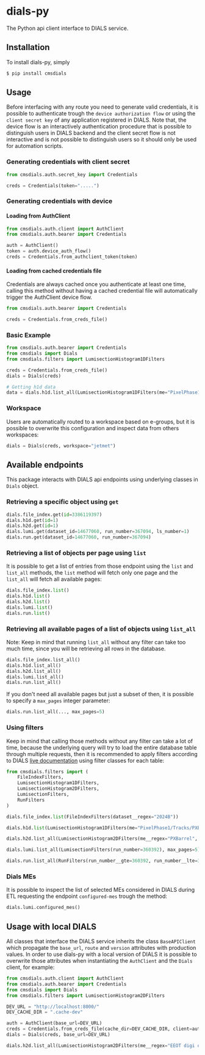 # dials-py

The Python api client interface to DIALS service.

## Installation

To install dials-py, simply

```bash
$ pip install cmsdials
```

## Usage

Before interfacing with any route you need to generate valid credentials, it is possible to authenticate trough the `device authorization flow` or using the `client secret key` of any application registered in DIALS. Note that, the device flow is an interactively authentication procedure that is possible to distinguish users in DIALS backend and the client secret flow is not interactive and is not possible to distinguish users so it should only be used for automation scripts.

### Generating credentials with client secret

```python
from cmsdials.auth.secret_key import Credentials

creds = Credentials(token=".....")
```

### Generating credentials with device

#### Loading from AuthClient

```python
from cmsdials.auth.client import AuthClient
from cmsdials.auth.bearer import Credentials

auth = AuthClient()
token = auth.device_auth_flow()
creds = Credentials.from_authclient_token(token)
```

#### Loading from cached credentials file

Credentials are always cached once you authenticate at least one time, calling this method without having a cached credential file will automatically trigger the AuthClient device flow.

```python
from cmsdials.auth.bearer import Credentials

creds = Credentials.from_creds_file()
```

### Basic Example

```python
from cmsdials.auth.bearer import Credentials
from cmsdials import Dials
from cmsdials.filters import LumisectionHistogram1DFilters

creds = Credentials.from_creds_file()
dials = Dials(creds)

# Getting h1d data
data = dials.h1d.list_all(LumisectionHistogram1DFilters(me="PixelPhase1/Tracks/PXBarrel/charge_PXLayer_2"), max_pages=5)
```

### Workspace

Users are automatically routed to a workspace based on e-groups, but it is possible to overwrite this configuration and inspect data from others workspaces:

```python
dials = Dials(creds, workspace="jetmet")
```

## Available endpoints

This package interacts with DIALS api endpoints using underlying classes in `Dials` object.

### Retrieving a specific object using `get`

```python
dials.file_index.get(id=3386119397)
dials.h1d.get(id=1)
dials.h2d.get(id=1)
dials.lumi.get(dataset_id=14677060, run_number=367094, ls_number=1)
dials.run.get(dataset_id=14677060, run_number=367094)
```

### Retrieving a list of objects per page using `list`

It is possible to get a list of entries from those endpoint using the `list` and `list_all` methods, the `list` method will fetch only one page and the `list_all` will fetch all available pages:

```python
dials.file_index.list()
dials.h1d.list()
dials.h2d.list()
dials.lumi.list()
dials.run.list()
```

### Retrieving all available pages of a list of objects using `list_all`

Note: Keep in mind that running `list_all` without any filter can take too much time, since you will be retrieving all rows in the database.

```python
dials.file_index.list_all()
dials.h1d.list_all()
dials.h2d.list_all()
dials.lumi.list_all()
dials.run.list_all()
```

If you don't need all available pages but just a subset of then, it is possible to specify a `max_pages` integer parameter:

```python
dials.run.list_all(..., max_pages=5)
```

### Using filters

Keep in mind that calling those methods without any filter can take a lot of time, because the underlying query will try to load the entire database table through multiple requests, then it is recommended to apply filters according to DIALS [live documentation](https://cmsdials-api.web.cern.ch/api/v1/swagger#/) using filter classes for each table:

```python
from cmsdials.filters import (
    FileIndexFilters,
    LumisectionHistogram1DFilters,
    LumisectionHistogram2DFilters,
    LumisectionFilters,
    RunFilters
)

dials.file_index.list(FileIndexFilters(dataset__regex="2024B"))

dials.h1d.list(LumisectionHistogram1DFilters(me="PixelPhase1/Tracks/PXBarrel/charge_PXLayer_2"))

dials.h2d.list_all(LumisectionHistogram2DFilters(me__regex="PXBarrel", ls_number=78, entries__gte=100), max_pages=5)

dials.lumi.list_all(LumisectionFilters(run_number=360392), max_pages=5)

dials.run.list_all(RunFilters(run_number__gte=360392, run_number__lte=365000), max_pages=5)
```

### Dials MEs

It is possible to inspect the list of selected MEs considered in DIALS during ETL requesting the endpoint `configured-mes` trough the method:

```python
dials.lumi.configured_mes()
```

## Usage with local DIALS

All classes that interface the DIALS service inherits the class `BaseAPIClient` which propagate the `base_url`, `route` and `version` attributes with production values. In order to use dials-py with a local version of DIALS it is possible to overwrite those attributes when instantiating the `AuthClient` and the `Dials` client, for example:

```python
from cmsdials.auth.client import AuthClient
from cmsdials.auth.bearer import Credentials
from cmsdials import Dials
from cmsdials.filters import LumisectionHistogram2DFilters

DEV_URL = "http://localhost:8000/"
DEV_CACHE_DIR = ".cache-dev"

auth = AuthClient(base_url=DEV_URL)
creds = Credentials.from_creds_file(cache_dir=DEV_CACHE_DIR, client=auth)  # Make sure to specify the auth client with overwritten values, using another cache_dir is recommended
dials = Dials(creds, base_url=DEV_URL)

dials.h2d.list_all(LumisectionHistogram2DFilters(me__regex="EEOT digi occupancy EE +", entries__gte=100, run_number__gte=360392, run_number__lte=365000), max_pages=5)
```
